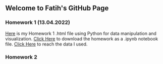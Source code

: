 ## Welcome to Fatih's GitHub Page

### Homework 1 (13.04.2022)
    
[Here](Files\Homework1\Homework1.html) is my Homework 1 .html file using Python for data manipulation and visualization.
[Click Here](Files\Homework1\Homework1.ipynb) to download the homework as a .ipynb notebook file.
[Click Here](Files\Homework1) to reach the data I used.
    
### Homework 2

